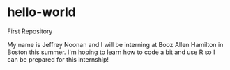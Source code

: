 # hello-world
First Repository

My name is Jeffrey Noonan and I will be interning at Booz Allen Hamilton in Boston this summer. I'm hoping to learn how to code a bit and use R so I can be prepared for this internship!
